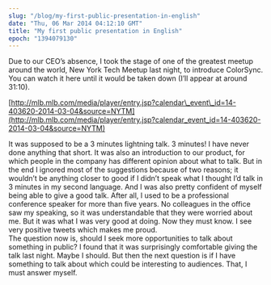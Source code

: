 ```yaml
---
slug: "/blog/my-first-public-presentation-in-english"
date: "Thu, 06 Mar 2014 04:12:10 GMT"
title: "My first public presentation in English"
epoch: "1394079130"
---
```



Due to our CEO’s absence, I took the stage of one of the greatest meetup around the world, New York Tech Meetup last night, to introduce ColorSync. You can watch it here until it would be taken down (I’ll appear at around 31:10).

[http://mlb.mlb.com/media/player/entry.jsp?calendar\_event\_id=14-403620-2014-03-04&source=NYTM](http://mlb.mlb.com/media/player/entry.jsp?calendar_event_id=14-403620-2014-03-04&source=NYTM)

It was supposed to be a 3 minutes lightning talk. 3 minutes! I have never done anything that short. It was also an introduction to our product, for which people in the company has different opinion about what to talk. But in the end I ignored most of the suggestions because of two reasons; it wouldn’t be anything closer to good if I didn’t speak what I thought I’d talk in 3 minutes in my second language. And I was also pretty confident of myself being able to give a good talk. After all, I used to be a professional conference speaker for more than five years. No colleagues in the office saw my speaking, so it was understandable that they were worried about me. But it was what I was very good at doing. Now they must know. I see very positive tweets which makes me proud.  
The question now is, should I seek more opportunities to talk about something in public? I found that it was surprisingly comfortable giving the talk last night. Maybe I should. But then the next question is if I have something to talk about which could be interesting to audiences. That, I must answer myself.

